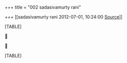 +++
title = "002 sadasivamurty rani"

+++
[[sadasivamurty rani	2012-07-01, 10:24:00 [Source](https://groups.google.com/g/bvparishat/c/O2jJrd1FnC4)]]



[TABLE]





[TABLE]

